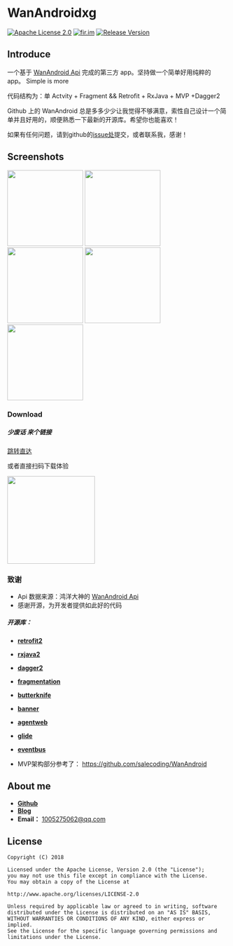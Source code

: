 #  WanAndroidxg

[![Apache License 2.0][1]][2]
[![fir.im][3]][4] 
[![Release Version][5]][6]

## Introduce

一个基于  [WanAndroid Api](http://www.wanandroid.com/)  完成的第三方 app。坚持做一个简单好用纯粹的 app。 Simple is more

代码结构为：单 Actvity + Fragment && Retrofit + RxJava + MVP +Dagger2

Github 上的  WanAndroid 总是多多少少让我觉得不够满意，索性自己设计一个简单并且好用的，顺便熟悉一下最新的开源库。希望你也能喜欢！

如果有任何问题，请到github的[issue处](https://github.com/fangxiaogang/WanAndroidxg/issues)提交，或者联系我，感谢！

## Screenshots

<img width="173" height=“274” src="http://onfkdy4l9.bkt.clouddn.com/01.jpg"></img>
<img width="173" height=“274” src="http://onfkdy4l9.bkt.clouddn.com/02.jpg"></img>
<img width="173" height=“274” src="http://onfkdy4l9.bkt.clouddn.com/03.jpg"></img>
<img width="173" height=“274” src="http://onfkdy4l9.bkt.clouddn.com/04.jpg"></img>
<img width="173" height=“274” src="http://onfkdy4l9.bkt.clouddn.com/05.jpg"></img>

### Download

##### 少废话 来个链接

[跳转直达](https://fir.im/rqbw)  

或者直接扫码下载体验

<img width="200" height=“200” src="http://onfkdy4l9.bkt.clouddn.com/06.jpg"></img>

### 致谢

- Api 数据来源：鸿洋大神的   [WanAndroid Api](http://www.wanandroid.com/)
- 感谢开源，为开发者提供如此好的代码


##### 开源库：
- [**retrofit2**](https://github.com/square/retrofit)

- [**rxjava2**](https://github.com/ReactiveX/RxJava)

- [**dagger2**](https://github.com/google/dagger)

- [**fragmentation**](https://github.com/YoKeyword/Fragmentation)

- [**butterknife**](https://github.com/JakeWharton/butterknife)

- [**banner**](https://github.com/youth5201314/banner)

- [**agentweb**](https://github.com/Justson/AgentWeb)

- [**glide**](https://github.com/bumptech/glide)

- [**eventbus**](https://github.com/greenrobot/EventBus)

- MVP架构部分参考了： https://github.com/salecoding/WanAndroid


## About me

- [**Github**](https://github.com/fangxiaogang)
- [**Blog**](https://fangxiaogang.github.io/)
- **Email：** 1005275062@qq.com




## License
```
Copyright (C) 2018

Licensed under the Apache License, Version 2.0 (the "License");
you may not use this file except in compliance with the License.
You may obtain a copy of the License at

http://www.apache.org/licenses/LICENSE-2.0

Unless required by applicable law or agreed to in writing, software
distributed under the License is distributed on an "AS IS" BASIS,
WITHOUT WARRANTIES OR CONDITIONS OF ANY KIND, either express or implied.
See the License for the specific language governing permissions and
limitations under the License.
```








[1]:https://img.shields.io/:license-apache-blue.svg
[2]:https://www.apache.org/licenses/LICENSE-2.0.html
[3]:https://img.shields.io/badge/download-fir.im-blue.svg
[4]:https://fir.im/rqbw
[5]:https://img.shields.io/badge/API-16%2B-red.svg?style=flat
[6]:https://android-arsenal.com/api?level=16
